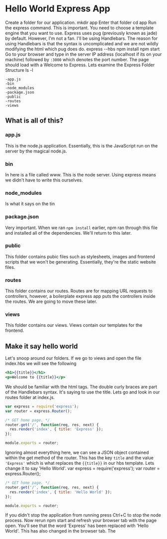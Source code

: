 # Hello World Express App
Create a folder for our application.
    mkdir app
Enter that folder
    cd app
Run the express command. This is important. You need to choose a template engine that you want to use. Express uses pug (previously known as jade) by default. However, I'm not a fan. I'll be using Handlebars.
The reason for using Handlebars is that the syntax is uncomplicated and we are not wildly modifying the html which pug does do.
    express --hbs
    npm install
    npm start
Go to your browser and type in the server IP address (localhost if its on your machine) followed by `:3000` which denotes the port number.
The page should load with a Welcome to Express.
Lets examine the Express Folder Structure
    ls -l
```
-app.js
-bin
-node_modules
-package.json
-public
-routes
-views
```
## What is all of this?
### app.js
This is the node.js application. Essentially, this is the JavaScript run on the server by the magical node.js.

### bin
In here is a file called www. This is the node server. Using express means we didn't have to write this ourselves.

### node_modules
Is what it says on the tin

### package.json
Very important. When we ran `npm install` earlier, npm ran through this file and installed all of the dependencies. We'll return to this later.

### public
This folder contains pubic files such as stylesheets, images and frontend scripts that we won't be generating. Essentially, they're the static website files.

### routes
This folder contains our routes. Routes are for mapping URL requests to controllers, however, a boilerplate express app puts the controllers inside the routes. We are going to move these later.

### views
This folder contains our views. Views contain our templates for the frontend.

## Make it say hello world
Let's snoop around our folders. If we go to views and open the file index.hbs we will see the following
```handlebars
<h1>{{title}}</h1>
<p>Welcome to {{title}}</p>
```
We should be familiar with the html tags. The double curly braces are part of the Handlebars syntax. It's saying to use the title. Lets go and look in our routes folder at index.js.
```javascript
var express = require('express');
var router = express.Router();

/* GET home page. */
router.get('/', function(req, res, next) {
  res.render('index', { title: 'Express' });
});

module.exports = router;
```
Ignoring almost everything here, we can see a JSON object contained within the get method of the router. This has the key `title` and the value `'Express'` which is what replaces the `{{title}}` in our hbs template.
Lets change it to say 'Hello World'.
var express = require('express');
var router = express.Router();
```javascript
/* GET home page. */
router.get('/', function(req, res, next) {
  res.render('index', { title: 'Hello World' });
});

module.exports = router;
```
If you didn't stop the application from running press Ctrl+C to stop the node process.
Now rerun npm start and refresh your browser tab with the page open. You'll see that the word 'Express' has been replaced with 'Hello World'. This has also changed in the browser tab. The <title> tag of the html page has also changed. But this wasn't in index.hbs. Lets look at our views folder again. Open the layout.hbs file.
```handlebars
<!DOCTYPE html>
<html>
  <head>
<title>{{title}}</title>
<link rel='stylesheet' href='/stylesheets/style.css' />
  </head>
  <body>
{{{body}}}
  </body>
</html>
```
You can see 2 handlebars tags. One for `{{title}}` in the <title> tag and one for `{{{body}}}` in the body tag. Notice, the contents of index.hbs has populated the placeholder `{{{body}}}`.
Also, notice that the body placeholder has 3 sets of braces {{{}}}, whereas the title only has 2 {{}}. This tells the handlebars whether to escape string or not. For the body, as we are inputting html, we mustn't escape the html tags. If you would like to see a visual representation of this, delete one set of braces around the body placeholder and rerun your node server.
